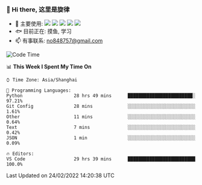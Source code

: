 ### 👋 Hi there, 这里是旋律
- 🔭 主要使用: 
![](https://img.shields.io/badge/-Python-3e74a2?style=flat-square&logo=Python&logoColor=fff)
![](https://img.shields.io/badge/-Java-007396?mstyle=flat-square&logo=Java&logoColor=fff)
![](https://img.shields.io/badge/-Node.js-339933?style=flat-square&logo=Node.js&logoColor=fff)
![](https://img.shields.io/badge/-PostgreSQL-4169e1?style=flat-square&logo=PostgreSQL&logoColor=fff)
![](https://img.shields.io/badge/-VSCode-007acc?style=flat-square&logo=Visual-Studio-Code&logoColor=fff)
- 🐟 目前正在: 摸鱼, 学习
- 📫 有事联系: no848757@gmail.com





<!--START_SECTION:waka-->
![Code Time](http://img.shields.io/badge/Code%20Time-58%20hrs%2025%20mins-blue)

📊 **This Week I Spent My Time On** 

```text
⌚︎ Time Zone: Asia/Shanghai

💬 Programming Languages: 
Python                   28 hrs 49 mins      ████████████████████████░   97.21% 
Git Config               28 mins             ░░░░░░░░░░░░░░░░░░░░░░░░░   1.61% 
Other                    11 mins             ░░░░░░░░░░░░░░░░░░░░░░░░░   0.64% 
Text                     7 mins              ░░░░░░░░░░░░░░░░░░░░░░░░░   0.42% 
JSON                     1 min               ░░░░░░░░░░░░░░░░░░░░░░░░░   0.09%

🔥 Editors: 
VS Code                  29 hrs 39 mins      █████████████████████████   100.0%

```


 Last Updated on 24/02/2022 14:20:38 UTC
<!--END_SECTION:waka-->
